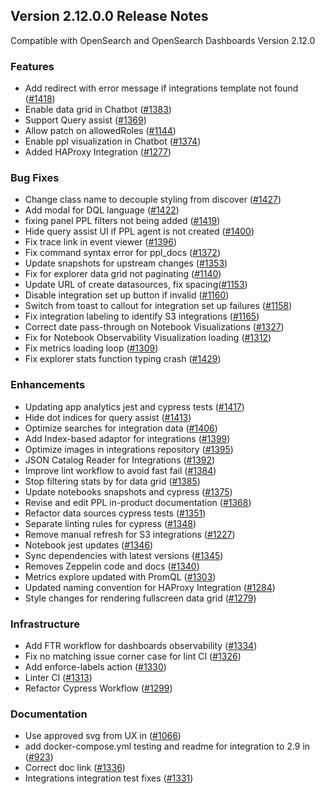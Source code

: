 ## Version 2.12.0.0 Release Notes

Compatible with OpenSearch and OpenSearch Dashboards Version 2.12.0

### Features
* Add redirect with error message if integrations template not found ([#1418](https://github.com/opensearch-project/dashboards-observability/pull/1418))
* Enable data grid in Chatbot ([#1383](https://github.com/opensearch-project/dashboards-observability/pull/1383))
* Support Query assist ([#1369](https://github.com/opensearch-project/dashboards-observability/pull/1369))
* Allow patch on allowedRoles ([#1144](https://github.com/opensearch-project/dashboards-observability/pull/1144))
* Enable ppl visualization in Chatbot ([#1374](https://github.com/opensearch-project/dashboards-observability/pull/1374))
* Added HAProxy Integration ([#1277](https://github.com/opensearch-project/dashboards-observability/pull/1277))

### Bug Fixes
* Change class name to decouple styling from discover ([#1427](https://github.com/opensearch-project/dashboards-observability/pull/1427))
* Add modal for DQL language ([#1422](https://github.com/opensearch-project/dashboards-observability/pull/1422))
* fixing panel PPL filters not being added ([#1419](https://github.com/opensearch-project/dashboards-observability/pull/1419))
* Hide query assist UI if PPL agent is not created ([#1400](https://github.com/opensearch-project/dashboards-observability/pull/1400))
* Fix trace link in event viewer ([#1396](https://github.com/opensearch-project/dashboards-observability/pull/1396))
* Fix command syntax error for ppl_docs ([#1372](https://github.com/opensearch-project/dashboards-observability/pull/1372))
* Update snapshots for upstream changes ([#1353](https://github.com/opensearch-project/dashboards-observability/pull/1353))
* Fix for explorer data grid not paginating ([#1140](https://github.com/opensearch-project/dashboards-observability/pull/1140))
* Update URL of create datasources, fix spacing([#1153](https://github.com/opensearch-project/dashboards-observability/pull/1153))
* Disable integration set up button if invalid ([#1160](https://github.com/opensearch-project/dashboards-observability/pull/1160))
* Switch from toast to callout for integration set up failures ([#1158](https://github.com/opensearch-project/dashboards-observability/pull/1158))
* Fix integration labeling to identify S3 integrations ([#1165](https://github.com/opensearch-project/dashboards-observability/pull/1165))
* Correct date pass-through on Notebook Visualizations ([#1327](https://github.com/opensearch-project/dashboards-observability/pull/1327))
* Fix for Notebook Observability Visualization loading ([#1312](https://github.com/opensearch-project/dashboards-observability/pull/1312))
* Fix metrics loading loop ([#1309](https://github.com/opensearch-project/dashboards-observability/pull/1309))
* Fix explorer stats function typing crash ([#1429](https://github.com/opensearch-project/dashboards-observability/pull/1429))

### Enhancements
* Updating app analytics jest and cypress tests ([#1417](https://github.com/opensearch-project/dashboards-observability/pull/1417))
* Hide dot indices for query assist ([#1413](https://github.com/opensearch-project/dashboards-observability/pull/1413))
* Optimize searches for integration data ([#1406](https://github.com/opensearch-project/dashboards-observability/pull/1406))
* Add Index-based adaptor for integrations ([#1399](https://github.com/opensearch-project/dashboards-observability/pull/1399))
* Optimize images in integrations repository ([#1395](https://github.com/opensearch-project/dashboards-observability/pull/1395))
* JSON Catalog Reader for Integrations ([#1392](https://github.com/opensearch-project/dashboards-observability/pull/1392))
* Improve lint workflow to avoid fast fail ([#1384](https://github.com/opensearch-project/dashboards-observability/pull/1384))
* Stop filtering stats by for data grid ([#1385](https://github.com/opensearch-project/dashboards-observability/pull/1385))
* Update notebooks snapshots and cypress ([#1375](https://github.com/opensearch-project/dashboards-observability/pull/1375))
* Revise and edit PPL in-product documentation ([#1368](https://github.com/opensearch-project/dashboards-observability/pull/1368))
* Refactor data sources cypress tests ([#1351](https://github.com/opensearch-project/dashboards-observability/pull/1351))
* Separate linting rules for cypress ([#1348](https://github.com/opensearch-project/dashboards-observability/pull/1348))
* Remove manual refresh for S3 integrations ([#1227](https://github.com/opensearch-project/dashboards-observability/pull/1227))
* Notebook jest updates ([#1346](https://github.com/opensearch-project/dashboards-observability/pull/1346))
* Sync dependencies with latest versions ([#1345](https://github.com/opensearch-project/dashboards-observability/pull/1345))
* Removes Zeppelin code and docs ([#1340](https://github.com/opensearch-project/dashboards-observability/pull/1340))
* Metrics explore updated with PromQL ([#1303](https://github.com/opensearch-project/dashboards-observability/pull/1303))
* Updated naming convention for HAProxy Integration ([#1284](https://github.com/opensearch-project/dashboards-observability/pull/1284))
* Style changes for rendering fullscreen data grid ([#1279](https://github.com/opensearch-project/dashboards-observability/pull/1279))

### Infrastructure
* Add FTR workflow for dashboards observability ([#1334](https://github.com/opensearch-project/dashboards-observability/pull/1334))
* Fix no matching issue corner case for lint CI ([#1326](https://github.com/opensearch-project/dashboards-observability/pull/1326))
* Add enforce-labels action ([#1330](https://github.com/opensearch-project/dashboards-observability/pull/1330))
* Linter CI ([#1313](https://github.com/opensearch-project/dashboards-observability/pull/1313))
* Refactor Cypress Workflow ([#1299](https://github.com/opensearch-project/dashboards-observability/pull/1299))

### Documentation
* Use approved svg from UX in ([#1066](https://github.com/opensearch-project/dashboards-observability/pull/1066))
* add docker-compose.yml testing and readme for integration to 2.9 in ([#923](https://github.com/opensearch-project/dashboards-observability/pull/923))
* Correct doc link ([#1336](https://github.com/opensearch-project/dashboards-observability/pull/1336))
* Integrations integration test fixes ([#1331](https://github.com/opensearch-project/dashboards-observability/pull/1331))
